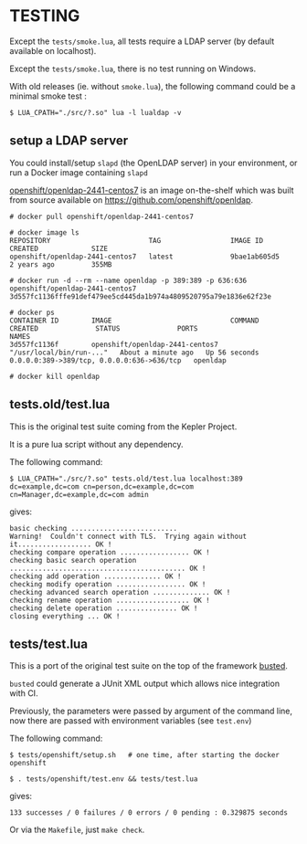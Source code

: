 # TESTING

Except the `tests/smoke.lua`, all tests require a LDAP server (by default available on localhost).

Except the `tests/smoke.lua`, there is no test running on Windows.

With old releases (ie. without `smoke.lua`), the following command could be a minimal smoke test :

```
$ LUA_CPATH="./src/?.so" lua -l lualdap -v
```

## setup a LDAP server

You could install/setup `slapd` (the OpenLDAP server) in your environment,
or run a Docker image containing `slapd`

[openshift/openldap-2441-centos7](https://hub.docker.com/r/openshift/openldap-2441-centos7)
is an image on-the-shelf which was built from source available on <https://github.com/openshift/openldap>.

```
# docker pull openshift/openldap-2441-centos7

# docker image ls
REPOSITORY                        TAG                 IMAGE ID            CREATED             SIZE
openshift/openldap-2441-centos7   latest              9bae1ab605d5        2 years ago         355MB
```

```
# docker run -d --rm --name openldap -p 389:389 -p 636:636 openshift/openldap-2441-centos7
3d557fc1136fffe91def479ee5cd445da1b974a4809520795a79e1836e62f23e

# docker ps
CONTAINER ID        IMAGE                             COMMAND                    CREATED              STATUS              PORTS                                        NAMES
3d557fc1136f        openshift/openldap-2441-centos7   "/usr/local/bin/run-..."   About a minute ago   Up 56 seconds       0.0.0.0:389->389/tcp, 0.0.0.0:636->636/tcp   openldap

# docker kill openldap
```

## tests.old/test.lua

This is the original test suite coming from the Kepler Project.

It is a pure lua script without any dependency.

The following command:

```
$ LUA_CPATH="./src/?.so" tests.old/test.lua localhost:389 dc=example,dc=com cn=person,dc=example,dc=com cn=Manager,dc=example,dc=com admin
```

gives:

```
basic checking ..........................
Warning!  Couldn't connect with TLS.  Trying again without it.................. OK !
checking compare operation ................. OK !
checking basic search operation ........................................... OK !
checking add operation .............. OK !
checking modify operation ................. OK !
checking advanced search operation .............. OK !
checking rename operation .................. OK !
checking delete operation ............... OK !
closing everything ... OK !
```

## tests/test.lua

This is a port of the original test suite on the top of the framework [busted](http://olivinelabs.com/busted/).

`busted` could generate a JUnit XML output which allows nice integration with CI.

Previously, the parameters were passed by argument of the command line,
now there are passed with environment variables (see `test.env`)

The following command:

```
$ tests/openshift/setup.sh   # one time, after starting the docker openshift

$ . tests/openshift/test.env && tests/test.lua
```

gives:

```
133 successes / 0 failures / 0 errors / 0 pending : 0.329875 seconds
```

Or via the `Makefile`, just `make check`.
